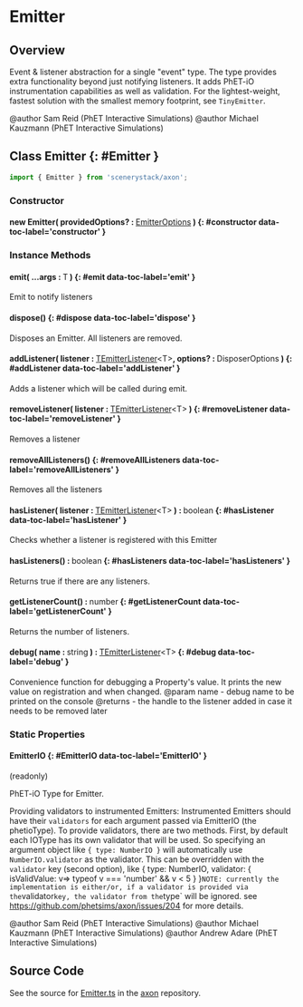 # Emitter

## Overview

Event &amp; listener abstraction for a single "event" type. The type provides extra functionality beyond just notifying
listeners. It adds PhET-iO instrumentation capabilities as well as validation. For the lightest-weight, fastest
solution with the smallest memory footprint, see `TinyEmitter`.

@author Sam Reid (PhET Interactive Simulations)
@author Michael Kauzmann (PhET Interactive Simulations)

## Class Emitter {: #Emitter }


```js
import { Emitter } from 'scenerystack/axon';
```
### Constructor

#### new Emitter( providedOptions? : <span style="font-weight: 400;">[EmitterOptions](../axon/Emitter.md#EmitterOptions)</span> ) {: #constructor data-toc-label='constructor' }

### Instance Methods

#### emit( ...args : <span style="font-weight: 400;">T</span> ) {: #emit data-toc-label='emit' }

Emit to notify listeners

#### dispose() {: #dispose data-toc-label='dispose' }

Disposes an Emitter. All listeners are removed.

#### addListener( listener : <span style="font-weight: 400;">[TEmitterListener](../axon/TEmitter.md#TEmitterListener)&lt;T&gt;</span>, options? : <span style="font-weight: 400;">DisposerOptions</span> ) {: #addListener data-toc-label='addListener' }

Adds a listener which will be called during emit.

#### removeListener( listener : <span style="font-weight: 400;">[TEmitterListener](../axon/TEmitter.md#TEmitterListener)&lt;T&gt;</span> ) {: #removeListener data-toc-label='removeListener' }

Removes a listener

#### removeAllListeners() {: #removeAllListeners data-toc-label='removeAllListeners' }

Removes all the listeners

#### hasListener( listener : <span style="font-weight: 400;">[TEmitterListener](../axon/TEmitter.md#TEmitterListener)&lt;T&gt;</span> ) : <span style="font-weight: 400;"><span style="color: hsla(calc(var(--md-hue) + 180deg),80%,40%,1);">boolean</span></span> {: #hasListener data-toc-label='hasListener' }

Checks whether a listener is registered with this Emitter

#### hasListeners() : <span style="font-weight: 400;"><span style="color: hsla(calc(var(--md-hue) + 180deg),80%,40%,1);">boolean</span></span> {: #hasListeners data-toc-label='hasListeners' }

Returns true if there are any listeners.

#### getListenerCount() : <span style="font-weight: 400;"><span style="color: hsla(calc(var(--md-hue) + 180deg),80%,40%,1);">number</span></span> {: #getListenerCount data-toc-label='getListenerCount' }

Returns the number of listeners.

#### debug( name : <span style="font-weight: 400;"><span style="color: hsla(calc(var(--md-hue) + 180deg),80%,40%,1);">string</span></span> ) : <span style="font-weight: 400;">[TEmitterListener](../axon/TEmitter.md#TEmitterListener)&lt;T&gt;</span> {: #debug data-toc-label='debug' }

Convenience function for debugging a Property's value. It prints the new value on registration and when changed.
@param name - debug name to be printed on the console
@returns - the handle to the listener added in case it needs to be removed later

### Static Properties

#### EmitterIO {: #EmitterIO data-toc-label='EmitterIO' }

(readonly)

PhET-iO Type for Emitter.

Providing validators to instrumented Emitters:
Instrumented Emitters should have their `validators` for each argument passed via EmitterIO (the phetioType).
To provide validators, there are two methods. First, by default each IOType has its own
validator that will be used. So specifying an argument object like `{ type: NumberIO }` will automatically use
`NumberIO.validator` as the validator. This can be overridden with the `validator` key (second option), like
{ type: NumberIO, validator: { isValidValue: v=&gt; typeof v === 'number' &amp;&amp;  v &lt; 5 } }`
NOTE: currently the implementation is either/or, if a validator is provided via the `validator` key, the validator
from the `type` will be ignored.
see https://github.com/phetsims/axon/issues/204 for more details.

@author Sam Reid (PhET Interactive Simulations)
@author Michael Kauzmann (PhET Interactive Simulations)
@author Andrew Adare (PhET Interactive Simulations)



## Source Code

See the source for [Emitter.ts](https://github.com/phetsims/axon/blob/main/js/Emitter.ts) in the [axon](https://github.com/phetsims/axon) repository.
